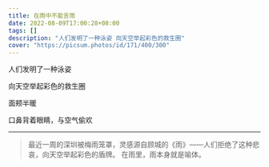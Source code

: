 ```yaml
---
title: 在雨中不能言雨
date: 2022-08-09T17:00:28+08:00
tags: []
description: "人们发明了一种泳姿 向天空举起彩色的救生圈"
cover: "https://picsum.photos/id/171/400/300"
---
```


人们发明了一种泳姿

向天空举起彩色的救生圈

面颊半暖

口鼻背着眼睛，与空气偷欢

---


> 最近一周的深圳被梅雨笼罩，灵感源自顾城的《雨》——人们拒绝了这种悲哀，向天空举起彩色的盾牌。
> 在雨里，雨本身就是喻体。